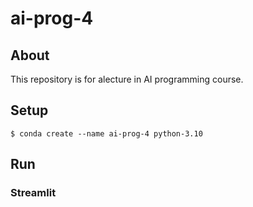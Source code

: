 # ai-prog-4

## About
This repository is for alecture in AI programming course.

## Setup

```
$ conda create --name ai-prog-4 python-3.10
```

## Run

### Streamlit

